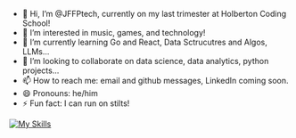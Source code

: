 - 👋 Hi, I’m @JFFPtech, currently on my last trimester at Holberton Coding School!
- 👀 I’m interested in music, games, and technology! 
- 🌱 I’m currently learning Go and React, Data Sctrucutres and Algos, LLMs...
- 💞️ I’m looking to collaborate on data science, data analytics, python projects...
- 📫 How to reach me: email and github messages, LinkedIn coming soon.
- 😄 Pronouns: he/him
- ⚡ Fun fact: I can run on stilts!

[![My Skills](https://skillicons.dev/icons?i=js,html,css,aws,c,discord,py,vscode)](https://skillicons.dev)
